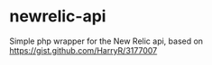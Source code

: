 # newrelic-api
Simple php wrapper for the New Relic api, based on https://gist.github.com/HarryR/3177007
